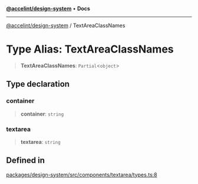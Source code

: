 [**@accelint/design-system**](../README.md) • **Docs**

***

[@accelint/design-system](../README.md) / TextAreaClassNames

# Type Alias: TextAreaClassNames

> **TextAreaClassNames**: `Partial`\<`object`\>

## Type declaration

### container

> **container**: `string`

### textarea

> **textarea**: `string`

## Defined in

[packages/design-system/src/components/textarea/types.ts:8](https://github.com/gohypergiant/standard-toolkit/blob/258694cea8ed8bbd956b3cf5da47c2c9debcf127/packages/design-system/src/components/textarea/types.ts#L8)
